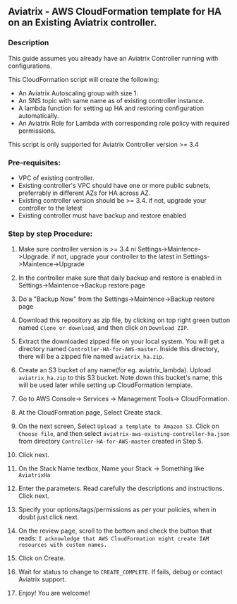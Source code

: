 ## Aviatrix - AWS CloudFormation template for HA on an Existing Aviatrix controller.

### Description
This guide assumes you already have an Aviatrix Controller running with configurations.

This CloudFormation script will create the following:

* An Aviatrix Autoscaling group with size 1.
* An SNS topic with same name as of existing controller instance.
* A lambda function for setting up HA and restoring configuration automatically.
* An Aviatrix Role for Lambda with corresponding role policy with required permissions.

This script is only supported for Aviatrix Controller version >= 3.4
### Pre-requisites:

* VPC of existing controller.
* Existing controller's VPC should have one or more public subnets, preferrably in different AZs for HA across AZ. 
* Existing controller version should be >= 3.4. if not, upgrade your controller to the latest
* Existing controller must have backup and restore enabled

### Step by step Procedure:

1. Make sure controller version is >= 3.4 ni Settings->Maintence->Upgrade. if not, upgrade your controller to the latest in Settings->Maintence->Upgrade

2. In the controller make sure that daily backup and restore is enabled in Settings->Maintence->Backup restore page

3. Do a "Backup Now" from  the Settings->Maintence->Backup restore page

4. Download this repository as zip file, by clicking on top right green button named `Clone or download`, and then click on `Download ZIP`.

5. Extract the downloaded zipped file on your local system. You will get a directory named `Controller-HA-for-AWS-master`. Inside this directory, there will be a zipped file named `aviatrix_ha.zip`.

6. Create an S3 bucket of any name(for eg. aviatrix_lambda). Upload `aviatrix_ha.zip` to this S3 bucket. Note down this bucket's name, this will be used later while setting up CloudFormation template.

7. Go to AWS Console-> Services -> Management Tools-> CloudFormation.

8. At the CloudFormation page, Select Create stack.

9. On the next screen, Select `Upload a template to Amazon S3`. Click on `Choose file`, and then select `aviatrix-aws-existing-controller-ha.json` from directory `Controller-HA-for-AWS-master` created in Step 5.

10. Click next.

11. On the Stack Name textbox, Name your Stack -> Something like `AviatrixHa`

12. Enter the parameters. Read carefully the descriptions and instructions. Click next.

13. Specify your options/tags/permissions as per your policies, when in doubt just click next.

14. On the review page, scroll to the bottom and check the button that reads:
`I acknowledge that AWS CloudFormation might create IAM resources with custom names.`

15. Click on Create.

16. Wait for status to change to `CREATE_COMPLETE`. If fails, debug or contact Aviatrix support.

17. Enjoy! You are welcome!
